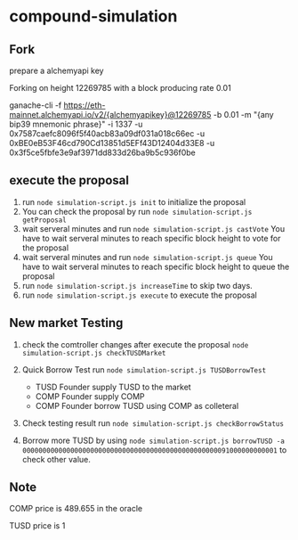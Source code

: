 # compound-simulation

## Fork

prepare a alchemyapi key

Forking on height 12269785 with a block producing rate 0.01

ganache-cli -f https://eth-mainnet.alchemyapi.io/v2/{alchemyapikey}@12269785 -b 0.01 -m "{any bip39 mnemonic phrase}" -i 1337 -u 0x7587caefc8096f5f40acb83a09df031a018c66ec -u  0xBE0eB53F46cd790Cd13851d5EFf43D12404d33E8 -u 0x3f5ce5fbfe3e9af3971dd833d26ba9b5c936f0be

## execute the proposal

1. run `node simulation-script.js init` to initialize the proposal
2. You can check the proposal by run `node simulation-script.js getProposal`
3. wait serveral minutes and run `node simulation-script.js castVote`
You have to wait serveral minutes to reach specific block height to vote for the proposal
4. wait serveral minutes and run `node simulation-script.js queue`
You have to wait serveral minutes to reach specific block height to queue the proposal
5. run `node simulation-script.js increaseTime` to skip two days.
6. run `node simulation-script.js execute` to execute the proposal

## New market Testing

1. check the comtroller changes after execute the proposal `node simulation-script.js checkTUSDMarket`
2. Quick Borrow Test run `node simulation-script.js TUSDBorrowTest`

    - TUSD Founder supply TUSD to the market
    - COMP Founder supply COMP
    - COMP Founder borrow TUSD using COMP as colleteral

3. Check testing result run `node simulation-script.js checkBorrowStatus`

4. Borrow more TUSD by using `node simulation-script.js borrowTUSD -a 0000000000000000000000000000000000000000000000000091000000000001` to check other value.

## Note

COMP price is 489.655 in the oracle

TUSD price is 1